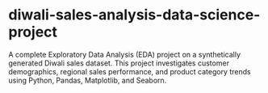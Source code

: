 # diwali-sales-analysis-data-science-project
A complete Exploratory Data Analysis (EDA) project on a synthetically generated Diwali sales dataset. This project investigates customer demographics, regional sales performance, and product category trends using Python, Pandas, Matplotlib, and Seaborn.  
